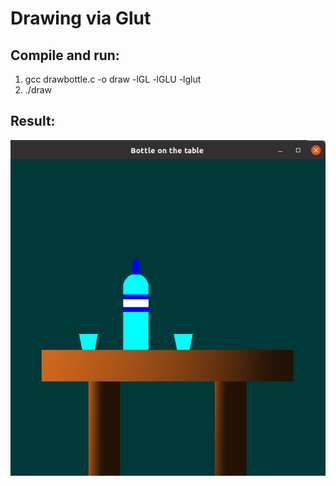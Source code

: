 # Drawing via Glut
## Compile and run:
1. gcc drawbottle.c -o draw -lGL -lGLU -lglut
2. ./draw
## Result:
![image](image.png)
